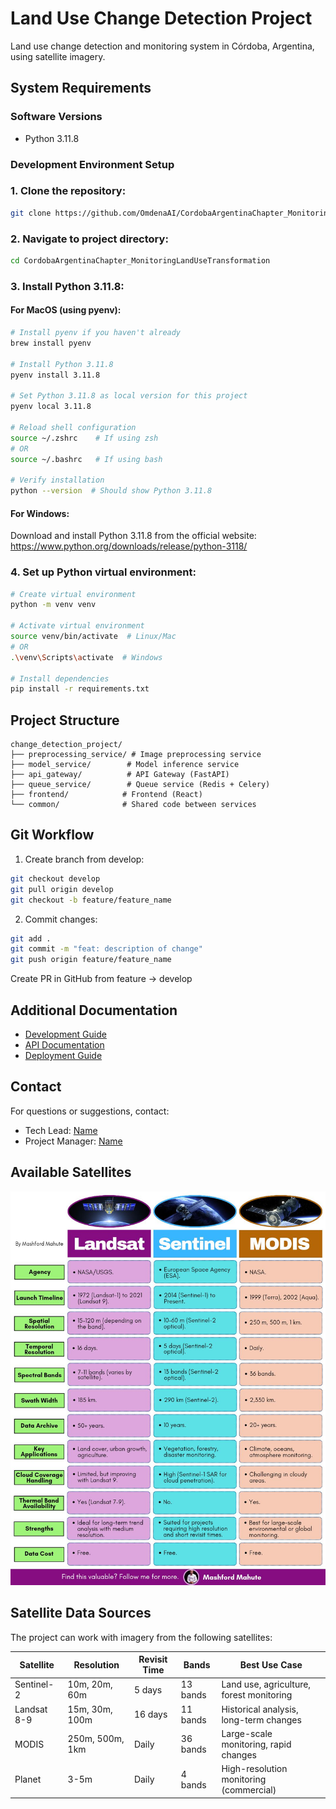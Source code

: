 # Land Use Change Detection Project

Land use change detection and monitoring system in Córdoba, Argentina, using satellite imagery.

## System Requirements

### Software Versions
- Python 3.11.8

### Development Environment Setup

### 1. Clone the repository:
```bash
git clone https://github.com/OmdenaAI/CordobaArgentinaChapter_MonitoringLandUseTransformation.git
```

### 2. Navigate to project directory:
```bash
cd CordobaArgentinaChapter_MonitoringLandUseTransformation
```

### 3. Install Python 3.11.8:

#### For MacOS (using pyenv):
```bash
# Install pyenv if you haven't already
brew install pyenv

# Install Python 3.11.8
pyenv install 3.11.8

# Set Python 3.11.8 as local version for this project
pyenv local 3.11.8

# Reload shell configuration
source ~/.zshrc    # If using zsh
# OR
source ~/.bashrc   # If using bash

# Verify installation
python --version  # Should show Python 3.11.8
```

#### For Windows:
Download and install Python 3.11.8 from the official website:
https://www.python.org/downloads/release/python-3118/

### 4. Set up Python virtual environment:

```bash
# Create virtual environment
python -m venv venv

# Activate virtual environment
source venv/bin/activate  # Linux/Mac
# OR
.\venv\Scripts\activate  # Windows

# Install dependencies
pip install -r requirements.txt
```

## Project Structure

```
change_detection_project/
├── preprocessing_service/ # Image preprocessing service
├── model_service/        # Model inference service
├── api_gateway/          # API Gateway (FastAPI)
├── queue_service/        # Queue service (Redis + Celery)
├── frontend/            # Frontend (React)
└── common/              # Shared code between services
```

## Git Workflow

1. Create branch from develop:
```bash
git checkout develop
git pull origin develop
git checkout -b feature/feature_name
```

2. Commit changes:
```bash
git add .
git commit -m "feat: description of change"
git push origin feature/feature_name
```
Create PR in GitHub from feature -> develop

## Additional Documentation

- [Development Guide](./docs/development.md)
- [API Documentation](./api-gateway/README.md)
- [Deployment Guide](./docs/deployment.md)

## Contact

For questions or suggestions, contact:
- Tech Lead: [Name](mailto:email@example.com)
- Project Manager: [Name](mailto:email@example.com)

## Available Satellites

![Satellite Constellation](./docs/assets/satellites.png)

## Satellite Data Sources

The project can work with imagery from the following satellites:

| Satellite | Resolution | Revisit Time | Bands | Best Use Case |
|-----------|------------|--------------|--------|---------------|
| Sentinel-2 | 10m, 20m, 60m | 5 days | 13 bands | Land use, agriculture, forest monitoring |
| Landsat 8-9 | 15m, 30m, 100m | 16 days | 11 bands | Historical analysis, long-term changes |
| MODIS | 250m, 500m, 1km | Daily | 36 bands | Large-scale monitoring, rapid changes |
| Planet | 3-5m | Daily | 4 bands | High-resolution monitoring (commercial) |